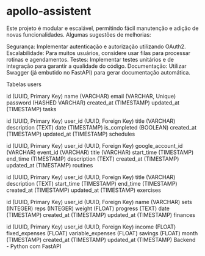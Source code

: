 # apollo-assistent

Este projeto é modular e escalável, permitindo fácil manutenção e adição de novas funcionalidades. Algumas sugestões de melhorias:

Segurança: Implementar autenticação e autorização utilizando OAuth2.
Escalabilidade: Para muitos usuários, considere usar filas para processar rotinas e agendamentos.
Testes: Implementar testes unitários e de integração para garantir a qualidade do código.
Documentação: Utilizar Swagger (já embutido no FastAPI) para gerar documentação automática.

Tabelas
users

id (UUID, Primary Key)
name (VARCHAR)
email (VARCHAR, Unique)
password (HASHED VARCHAR)
created_at (TIMESTAMP)
updated_at (TIMESTAMP)
tasks

id (UUID, Primary Key)
user_id (UUID, Foreign Key)
title (VARCHAR)
description (TEXT)
date (TIMESTAMP)
is_completed (BOOLEAN)
created_at (TIMESTAMP)
updated_at (TIMESTAMP)
schedules

id (UUID, Primary Key)
user_id (UUID, Foreign Key)
google_account_id (VARCHAR)
event_id (VARCHAR)
title (VARCHAR)
start_time (TIMESTAMP)
end_time (TIMESTAMP)
description (TEXT)
created_at (TIMESTAMP)
updated_at (TIMESTAMP)
routines

id (UUID, Primary Key)
user_id (UUID, Foreign Key)
title (VARCHAR)
description (TEXT)
start_time (TIMESTAMP)
end_time (TIMESTAMP)
created_at (TIMESTAMP)
updated_at (TIMESTAMP)
exercises

id (UUID, Primary Key)
user_id (UUID, Foreign Key)
name (VARCHAR)
sets (INTEGER)
reps (INTEGER)
weight (FLOAT)
progress (TEXT)
date (TIMESTAMP)
created_at (TIMESTAMP)
updated_at (TIMESTAMP)
finances

id (UUID, Primary Key)
user_id (UUID, Foreign Key)
income (FLOAT)
fixed_expenses (FLOAT)
variable_expenses (FLOAT)
savings (FLOAT)
month (TIMESTAMP)
created_at (TIMESTAMP)
updated_at (TIMESTAMP)
Backend - Python com FastAPI